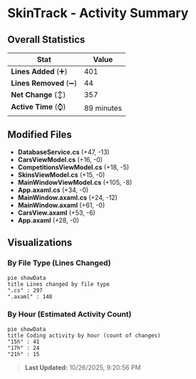 # SkinTrack - Activity Summary 

## Overall Statistics

| Stat                   | Value                                                             |
| ---------------------- | ----------------------------------------------------------------- |
| **Lines Added** (➕)   | 401                                          |
| **Lines Removed** (➖) | 44                                        |
| **Net Change** (↕)    | 357                |
| **Active Time** (⌚)   | 89 minutes |


## Modified Files
- **DatabaseService.cs** (+47, -13)
- **CarsViewModel.cs** (+16, -0)
- **CompetitionsViewModel.cs** (+18, -5)
- **SkinsViewModel.cs** (+15, -0)
- **MainWindowViewModel.cs** (+105, -8)
- **App.axaml.cs** (+34, -0)
- **MainWindow.axaml.cs** (+24, -12)
- **MainWindow.axaml** (+61, -0)
- **CarsView.axaml** (+53, -6)
- **App.axaml** (+28, -0)

## Visualizations

### By File Type (Lines Changed)

```mermaid
pie showData
title Lines changed by file type
".cs" : 297
".axaml" : 148
```

### By Hour (Estimated Activity Count)

```mermaid
pie showData
title Coding activity by hour (count of changes)
"15h" : 41
"17h" : 24
"21h" : 15
```


> **Last Updated:** 10/26/2025, 9:20:56 PM